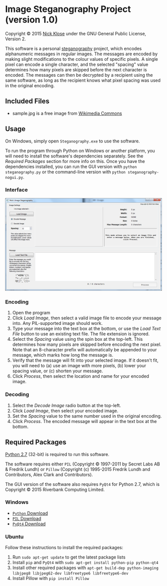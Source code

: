 # Image Steganography Project (version 1.0)
Copyright © 2015 [Nick Klose](http://ualberta.ca/~klose) under the GNU General Public License, Version 2.

This software is a personal [steganography](http://en.wikipedia.org/wiki/Steganography) project, which encodes alphanumeric messages in regular images. The messages are encoded by making slight modifications to the colour values of specific pixels. A single pixel can encode a single character, and the selected "spacing" value determines how many pixels are skipped before the next character is encoded. The messages can then be decrypted by a recipient using the same software, as long as the recipient knows what pixel spacing was used in the original encoding.

## Included Files
* sample.jpg is a free image from [Wikimedia Commons](https://commons.wikimedia.org/wiki/File:Peyto_Lake-Banff_NP-Canada.jpg)

## Usage

On Windows, simply open `Steganography.exe` to use the software.

To run the program through Python on Windows or another platform, you will need to install the software's dependencies separately. See the *Required Packages* section for more info on this. Once you have the dependencies installed, you can run the GUI version with `python steganography.py` or the command-line version with `python steganography-nogui.py`.

### Interface
![Main interface for the software](https://raw.githubusercontent.com/nklose/Steganography/master/screenshot.png)

### Encoding
1. Open the program
2. Click *Load Image*, then select a valid image file to encode your message into. Any PIL-supported image should work.
3. Type your message into the text box at the bottom, or use the *Load Text File* button to use an existing text file. The file extension is ignored.
4. Select the *Spacing* value using the spin box at the top-left. This determines how many pixels are skipped before encoding the next pixel. Note that an 8-character prefix will automatically be appended to your message, which marks how long the message is.
5. Verify that the message will fit into your selected image. If it doesn't fit, you will need to (a) use an image with more pixels, (b) lower your spacing value, or (c) shorten your message.
6. Click *Process*, then select the location and name for your encoded image.

### Decoding
1. Select the *Decode Image* radio button at the top-left.
2. Click *Load Image*, then select your encoded image.
3. Set the *Spacing* value to the same number used in the original encoding.
3. Click *Process*. The encoded message will appear in the text box at the bottom.

## Required Packages

[Python 2.7](https://www.python.org/) (32-bit) is required to run this software. 

The software requires either `PIL` (Copyright © 1997-2011 by Secret Labs AB & Fredrik Lundh) or `Pillow` (Copyright (c) 1995-2015 Fredrik Lundh and Contributors, Alex Clark and Contributors).

The GUI version of the software also requires `PyQt4` for Python 2.7, which is Copyright © 2015 Riverbank Computing Limited.

### Windows
* [`Python` Download](htts://python.org/downloads)
* [`PIL` Download](http://www.pythonware.com/products/pil/#pil117)
* [`PyQt4` Download](https://www.riverbankcomputing.com/software/pyqt/download)

### Ubuntu

Follow these instructions to install the required packages:

1. Run `sudo apt-get update` to get the latest package lists
2. Install `pip` and `PyQt4` with `sudo apt-get install python-pip python-qt4`
3. Install other required packages with `apt-get build-dep python-imaging libjpeg8 libjpeg62-dev libfreetype6 libfreetype6-dev`
4. Install Pillow with `pip install Pillow`